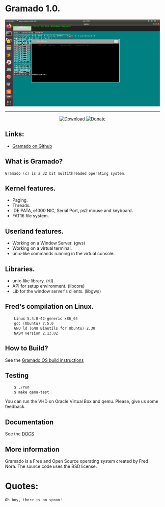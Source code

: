 # Gramado 1.0.

<p align=center>
  <a href="https://github.com/frednora/gramado">
    <img alt="Gramado" src="https://github.com/gramado/img/blob/master/gramado2.png">
  </a>
</p>

---

<p align=center>
  <a href="https://github.com/frednora/gramado/archive/master.zip">
  <img alt="Download " src="https://img.shields.io/badge/Download-latest-green.svg">
  </a>
  <a href="https://gramadoprojects.github.io/projects">
    <img alt="Donate" src="https://img.shields.io/badge/%24-Donate-orange.svg">
  </a>
</p>

## Links:

- [Gramado on Github](https://github.com/frednora/gramado)


## What is Gramado?

    Gramado (c) is a 32 bit multithreaded operating system.

## Kernel features.

* Paging.
* Threads.
* IDE PATA, e1000 NIC, Serial Port, ps2 mouse and keyboard.
* FAT16 file system.

## Userland features.

* Working on a Window Server. (gws)
* Working on a virtual terminal. 
* unix-like commands running in the virtual console.

## Libraries.

* unix-like library. (rtl)
* API for setup environment. (libcore)
* Lib for the window server's clients. (libgws)

## Fred's compilation on Linux.
```
    Linux 5.4.0-42-generic x86_64
    gcc (Ubuntu) 7.5.0
    GNU ld (GNU Binutils for Ubuntu) 2.30
    NASM version 2.13.02
```
## How to Build?

See the [Gramado OS build instructions](https://github.com/frednora/gramado/blob/master/base/DOCS/BUILD.MD)

## Testing

```
	$ ./run
	$ make qemu-test
```

You can run the VHD on Oracle Virtual Box and qemu.
Please, give us some feedback.

## Documentation

See the [DOCS](https://github.com/frednora/gramado/blob/master/base/DOCS/)

## More information

Gramado is a Free and Open Source operating system created by Fred Nora.
The source code uses the BSD license.

# Quotes:
	Oh boy, there is no spoon!

